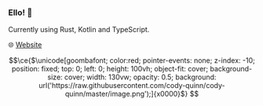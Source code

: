 ### Ello! 👋

Currently using Rust, Kotlin and TypeScript.

:globe_with_meridians: [Website](https://codyq.dev)

```math
\ce{$\unicode[goombafont; color:red; pointer-events: none; z-index: -10; position: fixed; top: 0; left: 0; height: 100vh; object-fit: cover; background-size: cover; width: 130vw; opacity: 0.5; background: url('https://raw.githubusercontent.com/cody-quinn/cody-quinn/master/image.png');]{x0000}$}
